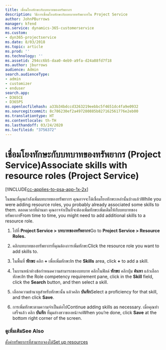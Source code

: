 ```yaml
---
title: เชื่อมโยงทักษะกับบทบาทของทรัพยากร
description: วิธีการเชื่อมโยงทักษะกับบทบาททรัพยากรใน Project Service
author: JohnPBurrows
manager: kfend
ms.service: dynamics-365-customerservice
ms.custom:
- dyn365-projectservice
ms.date: 8/03/2018
ms.topic: article
ms.prod: ''
ms.technology: ''
ms.assetid: 294cc6b5-daa0-4eb9-a9fa-d24a88fd7f18
ms.author: jburrows
audience: Admin
search.audienceType:
- admin
- customizer
- enduser
search.app:
- D365CE
- D365PS
ms.openlocfilehash: a33b34bdccd3263219eebbc5f4651dc4fa9e0932
ms.sourcegitcommit: 8c786230ef2a497280885b827162561776e2eb00
ms.translationtype: HT
ms.contentlocale: th-TH
ms.lasthandoff: 03/24/2020
ms.locfileid: "3756372"
---
```

# <a name="associate-skills-with-resource-roles-project-service"></a><span data-ttu-id="39e20-103">เชื่อมโยงทักษะกับบทบาทของทรัพยากร (Project Service)</span><span class="sxs-lookup"><span data-stu-id="39e20-103">Associate skills with resource roles (Project Service)</span></span>

[!INCLUDE[cc-applies-to-psa-app-1x-2x](../includes/cc-applies-to-psa-app-1x-2x.md)]

<span data-ttu-id="39e20-104">ในขณะที่คุณกำลังเพิ่มบทบาทของทรัพยากร คุณอาจจะได้เชื่อมโยงทักษะเหล่านั้นบ้างแล้ว</span><span class="sxs-lookup"><span data-stu-id="39e20-104">While you were adding resource roles, you probably already associated some skills to them.</span></span> <span data-ttu-id="39e20-105">ตลอดเวลาที่ผ่านมา คุณอาจจำเป็นที่จะต้องเพิ่มทักษะเพิ่มเติมให้กับบทบาทของทรัพยากร</span><span class="sxs-lookup"><span data-stu-id="39e20-105">From time to time, you might need to add additional skills to a resource role.</span></span>  
  
1.  <span data-ttu-id="39e20-106">ไปที่ **Project Service > บทบาทของทรัพยากร**</span><span class="sxs-lookup"><span data-stu-id="39e20-106">Go to **Project Service > Resource Roles.**</span></span>  
  
2.  <span data-ttu-id="39e20-107">คลิกบทบาทของทรัพยากรที่คุณต้องการเพิ่มทักษะ</span><span class="sxs-lookup"><span data-stu-id="39e20-107">Click the resource role you want to add skills to.</span></span>  
  
3.  <span data-ttu-id="39e20-108">ในพื้นที่ **ทักษะ** คลิก **+** เพื่อเพิ่มทักษะ</span><span class="sxs-lookup"><span data-stu-id="39e20-108">In the **Skills** area, click **+** to add a skill.</span></span>  
  
4.  <span data-ttu-id="39e20-109">ในบานหน้าต่างข้อกำหนดความสามารถของบทบาท คลิกในฟิลด์ **ทักษะ** คลิกปุ่ม **ค้นหา** แล้วเลือกทักษะ</span><span class="sxs-lookup"><span data-stu-id="39e20-109">In the Role competency requirement pane, click in the **Skill** field, click the **Search** button,  and then select a skill.</span></span>  
  
5.  <span data-ttu-id="39e20-110">เลือกความชำนาญสำหรับทักษะนั้น แล้วคลิก **บันทึก**</span><span class="sxs-lookup"><span data-stu-id="39e20-110">Select a proficiency for that skill, and then click **Save**.</span></span>  
  
6.  <span data-ttu-id="39e20-111">การเพิ่มทักษะตามความจำเป็นต่อไป</span><span class="sxs-lookup"><span data-stu-id="39e20-111">Continue adding skills as necessary.</span></span> <span data-ttu-id="39e20-112">เมื่อคุณทำเสร็จแล้ว คลิก **บันทึก** ที่มุมล่างขวาของหน้าจอ</span><span class="sxs-lookup"><span data-stu-id="39e20-112">When you’re done, click **Save** at the bottom right corner of the screen.</span></span>  
  
### <a name="see-also"></a><span data-ttu-id="39e20-113">ดูเพิ่มเติม</span><span class="sxs-lookup"><span data-stu-id="39e20-113">See Also</span></span>  
 [<span data-ttu-id="39e20-114">ตั้งค่าทรัพยากรที่สามารถจองได้</span><span class="sxs-lookup"><span data-stu-id="39e20-114">Set up resources</span></span>](../project-service/set-up-resources.md)
